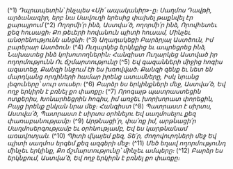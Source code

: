 
(^1) _Դպրապետին՝ ինչպես «Մի՛ ապականիր»-ը։ Սաղմոս Դավթի, արձանագիր, երբ նա Սավուղի երեսից փախել թաքնվել
էր քարայրում_
(^2) _Ողորմի՛ր ինձ, Աստվա՛ծ, ողորմի՛ր ինձ,
Որովհետեւ քեզ հուսացի։
Քո թեւերի հովանուն պիտի հուսամ,
Մինչեւ անօրենությունն անցնի։_
(^3) _Աղաղակեցի Բարձրյալ Աստծուն,
Իմ բարերար Աստծուն։_
(^4) _Ուղարկեց երկնքից եւ ապրեցրեց ինձ,
Նախատեց ինձ կոխոտողներին։ Հանգիստ
Ուղարկեց Աստված իր ողորմությունն
Ու ճշմարտությունը_
(^5) _Եվ գազանների միջից հոգիս ազատեց,
Քանզի ննջում էի ես խռովված։
Քանզի զենք եւ նետ են մարդկանց որդիների համար իրենց ատամները,
Իսկ նրանց լեզուները՝ սուր սուսեր։_
(^6) _Բարձր ես երկինքների մեջ, Աստվա՛ծ,
Եվ ողջ երկիրն է բռնել քո փառքը։_
(^7) _Որոգայթ պատրաստեցին ոտքերիս,
Խոնարհեցրին հոգիս, իմ առջեւ խորխորատ փորեցին,
Բայց իրենք ընկան նրա մեջ։ Հանգիստ_
(^8) _Պատրաստ է սիրտս, Աստվա՛ծ,
Պատրաստ է սիրտս օրհնելու
Եվ սաղմոսելու քեզ փառաբանությամբ։_
(^9) _Արթնացի՛ր, փա՛ռք իմ, արթնացի՛ր
Սաղմոսերգությամբ եւ օրհնությամբ,
Եվ ես կարթնանամ առավոտյան._
(^10) _Պիտի վկայեմ քեզ, Տե՛ր, ժողովուրդների մեջ
Եվ պիտի սաղմոս երգեմ քեզ ազգերի մեջ։_
(^11) _Մեծ եղավ ողորմությունդ մինչեւ երկինք,
Քո ճշմարտությունը՝ մինչեւ ամպերը։_
(^12) _Բարձր ես երկնքում, Աստվա՛ծ,
Եվ ողջ երկիրն է բռնել քո փառքը։_

